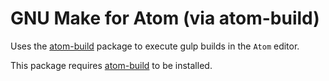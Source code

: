 # GNU Make for Atom (via atom-build)

Uses the [atom-build](httsp://github.com/noseglid/atom-build) package to execute
gulp builds in the `Atom` editor.

This package requires [atom-build](httsp://github.com/noseglid/atom-build) to be installed.
